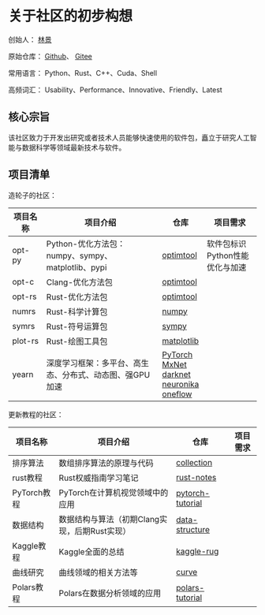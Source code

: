 # 关于社区的初步构想

创始人： [林景](https://blog.csdn.net/linjing_zyq)

原始仓库： [Github](https://github.com/linjing-lab)、 [Gitee](https://gitee.com/linjing-lab)

常用语言： Python、Rust、C++、Cuda、Shell

高频词汇： Usability、Performance、Innovative、Friendly、Latest

## 核心宗旨

该社区致力于开发出研究或者技术人员能够快速使用的软件包，矗立于研究人工智能与数据科学等领域最新技术与软件。

## 项目清单

造轮子的社区：

<div align="center">

|项目名称|项目介绍|仓库|项目需求|
|--|--|--|--|
|opt-py|Python-优化方法包：numpy、sympy、matplotlib、pypi|[optimtool](https://github.com/linjing-lab/optimtool)|软件包标识<br />Python性能优化与加速|
|opt-c|Clang-优化方法包|[optimtool](https://github.com/linjing-lab/optimtool)||
|opt-rs|Rust-优化方法包|[optimtool](https://github.com/linjing-lab/optimtool)||
|numrs|Rust-科学计算包|[numpy](https://github.com/numpy/numpy)||
|symrs|Rust-符号运算包|[sympy](https://github.com/sympy/sympy)||
|plot-rs|Rust-绘图工具包|[matplotlib](https://github.com/matplotlib/matplotlib)||
|yearn|深度学习框架：多平台、高生态、分布式、动态图、强GPU加速|[PyTorch](https://github.com/pytorch/pytorch)<br />[MxNet](https://github.com/apache/incubator-mxnet)<br />[darknet](https://github.com/pjreddie/darknet)<br />[neuronika](https://github.com/neuronika/neuronika)<br />[oneflow](https://github.com/Oneflow-Inc/oneflow)||

</div>

更新教程的社区：

<div align="center">

|项目名称|项目介绍|仓库|项目需求|
|--|--|--|--|
|排序算法|数组排序算法的原理与代码|[collection](https://github.com/linjing-lab/sorting-algorithms)||
|rust教程|Rust权威指南学习笔记|[rust-notes](https://github.com/linjing-lab/rust-notes)||
|PyTorch教程|PyTorch在计算机视觉领域中的应用|[pytorch-tutorial](https://github.com/linjing-lab/pytorch-tutorial)||
|数据结构|数据结构与算法（初期Clang实现，后期Rust实现）|[data-structure](https://github.com/linjing-lab/data-structure)||
|Kaggle教程|Kaggle全面的总结|[kaggle-rug](https://github.com/linjing-lab/kaggle-rug)||
|曲线研究|曲线领域的相关方法等|[curve](https://github.com/linjing-lab/curve-research)||
|Polars教程|Polars在数据分析领域的应用|[polars-tutorial](https://github.com/linjing-lab/polars-tutorial)||

</div>